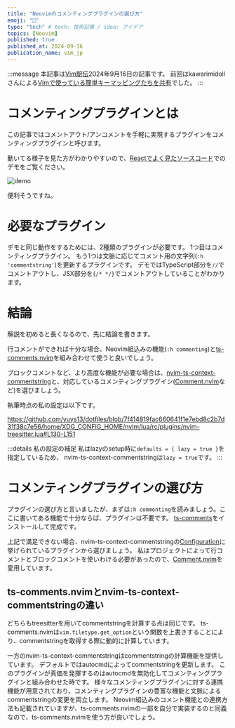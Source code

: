 ```yaml
---
title: "Neovimのコメンティングプラグインの選び方"
emoji: "🚗"
type: "tech" # tech: 技術記事 / idea: アイデア
topics: [Neovim]
published: true
published_at: 2024-09-16
publication_name: vim_jp
---
```


<!-- textlint-disable ja-technical-writing/ja-no-mixed-period -->

:::message
本記事は[Vim駅伝](https://vim-jp.org/ekiden/)2024年9月16日の記事です。
前回はkawarimidollさんによる[Vimで使っている簡単キーマッピングたちを共有](https://zenn.dev/vim_jp/articles/43d021f461f3a4)でした。
:::

<!-- textlint-enable ja-technical-writing/ja-no-mixed-period -->

# コメンティングプラグインとは

この記事ではコメントアウト/アンコメントを手軽に実現するプラグインをコメンティングプラグインと呼びます。

動いてる様子を見た方がわかりやすいので、[Reactでよく見たソースコード](https://github.com/facebook/create-react-app/blob/dd420a6d25d037decd7b81175626dfca817437ff/packages/cra-template-typescript/template/src/App.tsx)でのデモをご覧ください。

![demo](https://github.com/user-attachments/assets/e0ec4563-ccc7-478a-8944-80e72a23b7a8)

便利そうですね。

# 必要なプラグイン

デモと同じ動作をするためには、2種類のプラグインが必要です。
1つ目はコメンティングプラグイン。
もう1つは文脈に応じてコメント用の文字列(`:h 'commentstring'`)を更新するプラグインです。
デモではTypeScript部分を`//`でコメントアウトし、JSX部分を`{/* */}`でコメントアウトしていることがわかります。

# 結論

解説を初めると長くなるので、先に結論を書きます。

行コメントができれば十分な場合、Neovim組込みの機能(`:h commenting`)と[ts-comments.nvim](https://github.com/folke/ts-comments.nvim)を組み合わせて使うと良いでしょう。

ブロックコメントなど、より高度な機能が必要な場合は、[nvim-ts-context-commentstring](https://github.com/JoosepAlviste/nvim-ts-context-commentstring)と、対応しているコメンティングプラグイン([Comment.nvim](https://github.com/numToStr/Comment.nvim)など)を選びましょう。

執筆時点の私の設定は以下です。

https://github.com/yuys13/dotfiles/blob/7f414819fac660641f1e7ebd8c2b7d31f38c7e56/home/XDG_CONFIG_HOME/nvim/lua/rc/plugins/nvim-treesitter.lua#L130-L151

<!-- textlint-disable ja-technical-writing/ja-no-mixed-period -->
<!-- textlint-disable ja-technical-writing/sentence-length -->

:::details 私の設定の補足
私はlazyのsetup時に`defaults = { lazy = true }`を指定しているため、 nvim-ts-context-commentstringは`lazy = true`です。
:::

<!-- textlint-enable ja-technical-writing/sentence-length -->
<!-- textlint-enable ja-technical-writing/ja-no-mixed-period -->

# コメンティングプラグインの選び方

プラグインの選び方と言いましたが、まずは`:h commenting`を読みましょう。ここに書いてある機能で十分ならば、プラグインは不要です。
[ts-comments](https://github.com/folke/ts-comments.nvim)をインストールして完成です。

上記で満足できない場合、nvim-ts-context-commentstringの[Configuration](https://github.com/JoosepAlviste/nvim-ts-context-commentstring?tab=readme-ov-file#configuration)に挙げられているプラグインから選びましょう。
私はプロジェクトによって行コメントとブロックコメントを使いわける必要があったので、[Comment.nvim](https://github.com/numToStr/Comment.nvim)を愛用しています。

## ts-comments.nvimとnvim-ts-context-commentstringの違い

どちらもtreesitterを用いてcommentstringを計算する点は同じです。
ts-comments.nvimは`vim.filetype.get_option`という関数を上書きすることにより、commentstringを取得する際に動的に計算しています。

一方のnvim-ts-context-commentstringはcommentstringの計算機能を提供しています。
デフォルトではautocmdによってcommentstringを更新します。
このプラグインが真価を発揮するのはautocmdを無効化してコメンティングプラグインと組み合わせた時です。
様々なコメンティングプラグインに対する連携機能が用意されており、コメンティングプラグインの豊富な機能と文脈によるcommentstringの変更を両立します。
Neovim組込みのコメント機能との連携方法も記載されていますが、ts-comments.nvimの一部を自分で実装するのと同義なので、ts-comments.nvimを使う方が良いでしょう。
